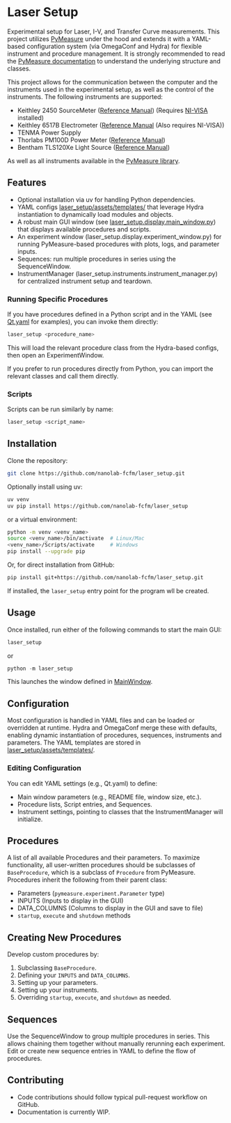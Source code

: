 # Laser Setup

Experimental setup for Laser, I-V, and Transfer Curve measurements. This project utilizes [PyMeasure](https://pypi.org/project/PyMeasure/) under the hood and extends it with a YAML-based configuration system (via OmegaConf and Hydra) for flexible instrument and procedure management. It is strongly recommended to read the [PyMeasure documentation](https://pymeasure.readthedocs.io/en/latest/) to understand the underlying structure and classes.

This project allows for the communication between the computer and the instruments used in the experimental setup, as well as the control of the instruments. The following instruments are supported:

- Keithley 2450 SourceMeter ([Reference Manual](https://download.tek.com/manual/2450-901-01_D_May_2015_Ref.pdf)) (Requires [NI-VISA](https://www.ni.com/en-us/support/downloads/drivers/download.ni-visa.html) installed)
- Keithley 6517B Electrometer ([Reference Manual](https://download.tek.com/manual/6517B-901-01D_Feb_2016.pdf) (Also requires NI-VISA))
- TENMA Power Supply
- Thorlabs PM100D Power Meter ([Reference Manual](https://www.thorlabs.com/drawings/bb953791e3c90bd7-987A9A0B-9650-5B7A-6479A1E42E4265C8/PM100D-Manual.pdf))
- Bentham TLS120Xe Light Source ([Reference Manual](https://www.bentham.co.uk/fileadmin/uploads/bentham/Components/Tunable%20Light%20Sources/TLS120Xe/TLS120Xe_CommunicationManual.pdf))

As well as all instruments available in the [PyMeasure library](https://pymeasure.readthedocs.io/en/latest/api/instruments/index.html).

## Features

- Optional installation via uv for handling Python dependencies.
- YAML configs [laser_setup/assets/templates/](laser_setup/assets/templates/) that leverage Hydra instantiation to dynamically load modules and objects.
- A robust main GUI window (see [laser_setup.display.main_window.py](laser_setup/display/main_window.py)) that displays available procedures and scripts.
- An experiment window (laser_setup.display.experiment_window.py) for running PyMeasure-based procedures with plots, logs, and parameter inputs.
- Sequences: run multiple procedures in series using the SequenceWindow.
- InstrumentManager (laser_setup.instruments.instrument_manager.py) for centralized instrument setup and teardown.

### Running Specific Procedures

If you have procedures defined in a Python script and in the YAML (see [Qt.yaml](laser_setup/assets/templates/Qt.yaml) for examples), you can invoke them directly:

```bash
laser_setup <procedure_name>
```

This will load the relevant procedure class from the Hydra-based configs, then open an ExperimentWindow.

If you prefer to run procedures directly from Python, you can import the relevant classes and call them directly.

### Scripts

Scripts can be run similarly by name:

```bash
laser_setup <script_name>
```

## Installation

Clone the repository:

```bash
git clone https://github.com/nanolab-fcfm/laser_setup.git
```

Optionally install using uv:

```bash
uv venv
uv pip install https://github.com/nanolab-fcfm/laser_setup
```

or a virtual environment:

```bash
python -m venv <venv_name>
source <venv_name>/bin/activate  # Linux/Mac
<venv_name>/Scripts/activate     # Windows
pip install --upgrade pip
```

Or, for direct installation from GitHub:

```bash
pip install git+https://github.com/nanolab-fcfm/laser_setup.git
```

If installed, the `laser_setup` entry point for the program wll be created.

## Usage

Once installed, run either of the following commands to start the main GUI:

```bash
laser_setup
```

or

```python
python -m laser_setup
```

This launches the window defined in [MainWindow](laser_setup/display/main_window.py).

## Configuration

Most configuration is handled in YAML files and can be loaded or overridden at runtime. Hydra and OmegaConf merge these with defaults, enabling dynamic instantiation of procedures, sequences, instruments and parameters. The YAML templates are stored in [laser_setup/assets/templates/](laser_setup/assets/templates/).

### Editing Configuration

You can edit YAML settings (e.g., Qt.yaml) to define:

- Main window parameters (e.g., README file, window size, etc.).
- Procedure lists, Script entries, and Sequences.
- Instrument settings, pointing to classes that the InstrumentManager will initialize.

## Procedures

A list of all available Procedures and their parameters. To maximize functionality, all user-written procedures should be subclasses of `BaseProcedure`, which is a subclass of `Procedure` from PyMeasure. Procedures inherit the following from their parent class:

- Parameters (`pymeasure.experiment.Parameter` type)
- INPUTS (Inputs to display in the GUI)
- DATA_COLUMNS (Columns to display in the GUI and save to file)
- `startup`, `execute` and `shutdown` methods

## Creating New Procedures

Develop custom procedures by:

1. Subclassing `BaseProcedure`.
2. Defining your `INPUTS` and `DATA_COLUMNS`.
3. Setting up your parameters.
4. Setting up your instruments.
5. Overriding `startup`, `execute`, and `shutdown` as needed.

## Sequences

Use the SequenceWindow to group multiple procedures in series. This allows chaining them together without manually rerunning each experiment. Edit or create new sequence entries in YAML to define the flow of procedures.

## Contributing

- Code contributions should follow typical pull-request workflow on GitHub.
- Documentation is currently WIP.
